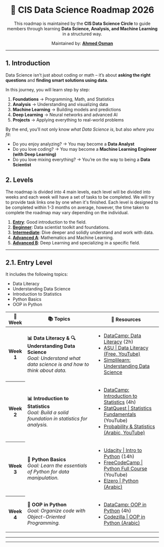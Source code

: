 <h1 align="center">🚀 CIS Data Science Roadmap 2026</h1>

<p align="center">
  This roadmap is maintained by the <strong>CIS Data Science Circle</strong> to guide members through learning 
  <strong>Data Science, Analysis, and Machine Learning</strong> in a structured way.  
</p>

<p align="center">
  Maintained by: <a href="https://github.com/ahmedothman-22"><strong>Ahmed Osman</strong></a>
</p>

<hr />



## 1. Introduction  

Data Science isn’t just about coding or math – it’s about **asking the right questions** and **finding smart solutions using data**.  

In this journey, you will learn step by step:  
1. **Foundations** → Programming, Math, and Statistics  
2. **Analysis** → Understanding and visualizing data  
3. **Machine Learning** → Building models and predictions  
4. **Deep Learning** → Neural networks and advanced AI  
5. **Projects** → Applying everything to real-world problems  

By the end, you’ll not only know *what Data Science is*, but also *where you fit*:  
- Do you enjoy analyzing? → You may become a **Data Analyst**  
- Do you love coding? → You may become a **Machine Learning Engineer (with Deep Learning)**  
- Do you love mixing everything? → You’re on the way to being a **Data Scientist**  



## 2. Levels

The roadmap is divided into 4 main levels, each level will be divided into weeks and each week will have a set of tasks to be completed. We will try to provide task links one by one when it's finished. Each level is designed to be completed within 1-3 months on average, however, the time taken to complete the roadmap may vary depending on the individual.

1. [**Entry**](#entry): Good introduction to the field.
2. [**Beginner**](#beginner): Data scientist toolkit and foundations.
3. [**Intermediate**](#intermediate): Dive deeper and solidly understand and work with data.
4. [**Advanced A**](#advanced-a): Mathematics and Machine Learning.
5. [**Advanced B**](#advanced-b): Deep Learning and specializing in a specific field.

---
<h2 id="entry">2.1. Entry Level</h2>

It includes the following topics:

- Data Literacy
- Understanding Data Science
- Introduction to Statistics
- Python Basics
- OOP in Python

<table>
    <thead>
        <tr>
            <th>📅 Week</th>
            <th>📚 Topics</th>
            <th>📖 Resources</th>
        </tr>
    </thead>
    <tbody>
        <tr>
            <th>Week 1</th>
            <td>
                <strong>📊 Data Literacy & 🔍 Understanding Data Science</strong><br/>
                <em>Goal: Understand what data science is and how to think about data.</em>
            </td>
            <td>
                <ul>
                    <li><a href="https://app.datacamp.com/learn/courses/introduction-to-data-literacy">DataCamp: Data Literacy</a> (2h)</li>
                    <li><a href="https://www.youtube.com/playlist?list=PLNrrxHpJhC8m_ifiOWl1hquDmdgvcviOt">ASU | Data Literacy (Free, YouTube)</a></li>
                    <li><a href="https://www.youtube.com/watch?v=KxryzSO1Fjs">Simplilearn: Understanding Data Science</a></li>
                </ul>
            </td>
        </tr>
        <tr>
            <th>Week 2</th>
            <td>
                <strong>📊 Introduction to Statistics</strong><br/>
                <em>Goal: Build a solid foundation in statistics for analysis.</em>
            </td>
            <td>
                <ul>
                    <li><a href="https://app.datacamp.com/learn/courses/introduction-to-statistics">DataCamp: Introduction to Statistics</a> (4h)</li>
                    <li><a href="https://www.youtube.com/playlist?list=PLblh5JKOoLUK0FLuzwntyYI10UQFUhsY9">StatQuest | Statistics Fundamentals</a> (YouTube)</li>
                    <li><a href="https://youtube.com/playlist?list=PLJM7jJIw2GC2Ihr__bRSeMxzsiFMZEsx7">Probability & Statistics (Arabic, YouTube)</a></li>
                </ul>
            </td>
        </tr>
        <tr>
            <th>Week 3</th>
            <td>
                <strong>🐍 Python Basics</strong><br/>
                <em>Goal: Learn the essentials of Python for data manipulation.</em>
            </td>
            <td>
                <ul>
                    <li><a href="https://www.udacity.com/course/introduction-to-python--ud1110">Udacity | Intro to Python</a> (14h)</li>
                    <li><a href="https://www.youtube.com/watch?v=rfscVS0vtbw">FreeCodeCamp | Python Full Course</a> (YouTube)</li>
                    <li><a href="https://youtube.com/playlist?list=PLDoPjvoNmBAyE_gei5d18qkfIe-Z8mocs">Elzero | Python (Arabic)</a></li>
                </ul>
            </td>
        </tr>
        <tr>
            <th>Week 4</th>
            <td>
                <strong>🐍 OOP in Python</strong><br/>
                <em>Goal: Organize code with Object-Oriented Programming.</em>
            </td>
            <td>
                <ul>
                    <li><a href="https://app.datacamp.com/learn/courses/object-oriented-programming-in-python">DataCamp: OOP in Python</a> (4h)</li>
                    <li><a href="https://youtube.com/playlist?list=PLuXY3ddo_8nzUrgCyaX_WEIJljx_We-c1">Codezilla | OOP in Python (Arabic)</a></li>
                </ul>
            </td>
        </tr>
    </tbody>
</table>

</table>

---

---

